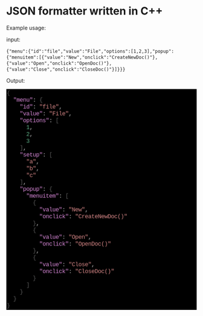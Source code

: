 # JSON formatter written in C++

Example usage:

input: 
```
{"menu":{"id":"file","value":"File","options":[1,2,3],"popup":{"menuitem":[{"value":"New","onclick":"CreateNewDoc()"},{"value":"Open","onclick":"OpenDoc()"},{"value":"Close","onclick":"CloseDoc()"}]}}}

```
Output:

![alt text](https://github.com/oxfffffe/json_formatter/blob/master/json.png?raw=true)
```

